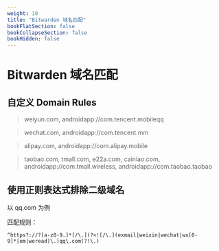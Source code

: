 ```yaml
---
weight: 10
title: "Bitwarden 域名匹配"
bookFlatSection: false
bookCollapseSection: false
bookHidden: false
---
```


# Bitwarden 域名匹配

## 自定义 Domain Rules

> weiyun.com, androidapp://com.tencent.mobileqq

> wechat.com, androidapp://com.tencent.mm

> alipay.com, androidapp://com.alipay.mobile

> taobao.com, tmall.com, e22a.com, cainiao.com, androidapp://com.tmall.wireless, androidapp://com.taobao.taobao

## 使用正则表达式排除二级域名

以 qq.com 为例

匹配规则：

```
^https?://?[a-z0-9.]*[/\.](?<![/\.](exmail|weixin|wechat|wx[0-9]*|om|weread)\.)qq\.com(?!\.)
```
